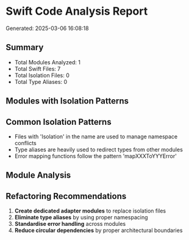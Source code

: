 # Swift Code Analysis Report

Generated: 2025-03-06 16:08:18

## Summary

- Total Modules Analyzed: 1
- Total Swift Files: 7
- Total Isolation Files: 0
- Total Type Aliases: 0

## Modules with Isolation Patterns


## Common Isolation Patterns

- Files with 'Isolation' in the name are used to manage namespace conflicts
- Type aliases are heavily used to redirect types from other modules
- Error mapping functions follow the pattern 'mapXXXToYYYError'

## Module Analysis


## Refactoring Recommendations

1. **Create dedicated adapter modules** to replace isolation files
2. **Eliminate type aliases** by using proper namespacing
3. **Standardise error handling** across modules
4. **Reduce circular dependencies** by proper architectural boundaries

